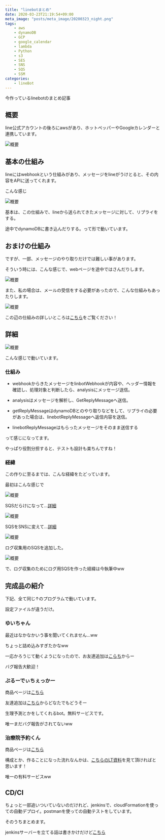 ```yaml
---
title: "linebotまとめ"
date: 2020-03-23T21:19:54+09:00
meta_image: "posts/meta_image/20200323_night.png"
tags: 
    - aws
    - dynamoDB
    - GCP
    - google_calendar
    - lambda
    - Python
    - s3
    - SES
    - SNS
    - SQS
    - SSM
categories: 
    - lineBot
---
```


今作っているlinebotのまとめ記事

## 概要

line公式アカウントの後ろにawsがあり、ホットペッパーやGoogleカレンダーと連携しています。

![概要](https://github.com/runau/linebot_pub/blob/master/lineapp.png?raw=true)

## 基本の仕組み

lineにはwebhookという仕組みがあり、メッセージをlineがうけとると、その内容をAPIに送ってくれます。

こんな感じ

![概要](https://github.com/runau/linebot_pub/blob/master/webhook.png?raw=true)

基本は、この仕組みで、lineから送られてきたメッセージに対して、リプライをする。

途中でdynamoDBに書き込んだりする。って形で動いています。

## おまけの仕組み

ですが、一部、メッセージのやり取りだけでは難しい事があります。

そういう時には、こんな感じで、webページを途中ではさんだりします。

![概要](https://github.com/runau/linebot_pub/blob/master/liff.png?raw=true)

また、私の場合は、メールの受信をする必要があったので、こんな仕組みもあったりします。

![概要](../img/mail-server-draw.png)

この辺の仕組みの詳しいところは[こちら](../20200217_night/)をご覧ください！

## 詳細

![概要](https://github.com/runau/linebot_pub/blob/master/webhook_detail.png?raw=true)

こんな感じで動いています。

### 仕組み

* webhookからきたメッセージをlinbotWebhookが内容や、ヘッダー情報を確認し、処理対象と判断したら、analysisにメッセージ送信。

* analysisはメッセージを解析し、GetReplyMessageへ送信。

* getReplyMessageはdynamoDBとのやり取りなどをして、リプライの必要があった場合は、linebotReplyMessageへ返信内容を送信。

* linebotReplyMessageはもらったメッセージをそのまま送信する

って感じになってます。

やっぱり役割分担すると、テストも設計も楽ちんですね！

### 経緯

この作りに至るまでは、こんな経緯をたどっています。

最初はこんな感じで

![概要](https://github.com/runau/linebot_pub/blob/master/webhook_detail_before.png?raw=true)

SQSだらけになって…[詳細](../20200320_lunch/)

![概要](https://github.com/runau/linebot_pub/blob/master/webhook_detail.png?raw=true)

SQSをSNSに変えて…[詳細](../20200330_morning/)

![概要](https://github.com/runau/linebot_pub/blob/master/webhook_detail2.png?raw=true)

ログ収集用のSQSを追加した。

![概要](https://github.com/runau/linebot_pub/blob/master/webhook_detail3.png?raw=true)

で、ログ収集のためにログ用SQSを作った経緯は今執筆中ww


## 完成品の紹介

下記、全て同じ↑のプログラムで動いています。

設定ファイルが違うだけ。

### ゆいちゃん

最近はなかなかいう事を聞いてくれません…ww

ちょっと詰め込みすぎたかなww

一応かろうじて動くようになったので、お友達追加は[こらち](https://lin.ee/kap69GX)からー

バグ報告大歓迎！

### ぶるーでぃちぇっかー

商品ページは[こちら](https://encr.jp/blue/)

友達追加は[こちら](https://encr.jp/blue/)からどなたでもどうそー

生理予測とかをしてくれるbot。無料サービスです。

唯一まだバグ報告がされてないww

### 治療院予約くん

商品ページは[こちら](https://encr.jp/chiro/)

構成とか、作ることになった流れなんかは、[こちらのLT資料](../20200221_night/)を見て頂ければと思います！

唯一の有料サービスww

## CD/CI

ちょっと一部追いついていないのだけれど、jenkinsで、cloudFormationを使っての自動デプロイ。postmanを使っての自動テストをしています。

そのうちまとめます。

jenkinsサーバーを立てる話は書きかけだけど[こちら](../20200310_morning/)